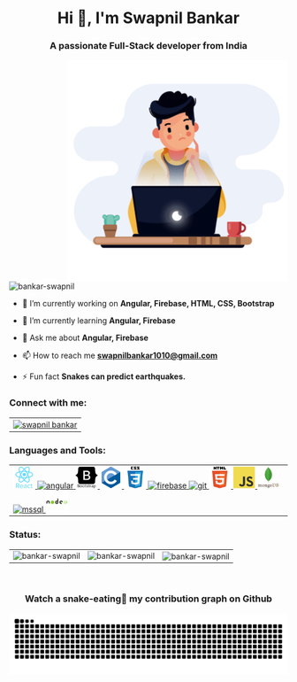 <h1 align="center">Hi 👋, I'm Swapnil Bankar</h1>
<h3 align="center">A passionate Full-Stack developer from India</h3>
<img align="right" alt="Coding" width="400" src="https://github.com/Bankar-Swapnil/Bankar-Swapnil/blob/main/swapnil.gif">
<p align="left"> <img src="https://komarev.com/ghpvc/?username=bankar-swapnil&label=Profile%20views&color=0e75b6&style=flat" alt="bankar-swapnil" /> </p>

- 🔭 I’m currently working on **Angular, Firebase, HTML, CSS, Bootstrap**

- 🌱 I’m currently learning **Angular, Firebase**

- 💬 Ask me about **Angular, Firebase**

- 📫 How to reach me **swapnilbankar1010@gmail.com**

- ⚡ Fun fact **Snakes can predict earthquakes.**

<h3 align="left">Connect with me:</h3>
<table>
  <tr>
    <td><a href="https://linkedin.com/in/swapnil bankar" target="blank"><img align="center" src="https://raw.githubusercontent.com/rahuldkjain/github-profile-readme-generator/master/src/images/icons/Social/linked-in-alt.svg" alt="swapnil bankar" height="30" width="40" /></a></td>
  </tr>
 </table>


<h3 align="left">Languages and Tools:</h3>
<table>
  <tr>
    <td><a href="https://angular.io" target="_blank" rel="noreferrer">  <img src="https://raw.githubusercontent.com/devicons/devicon/master/icons/react/react-original-wordmark.svg" alt="react" width="40" height="40"/> <img src="https://angular.io/assets/images/logos/angular/angular.svg" alt="angular" width="40" height="40"/> </a> <a href="https://getbootstrap.com" target="_blank" rel="noreferrer"> <img src="https://raw.githubusercontent.com/devicons/devicon/master/icons/bootstrap/bootstrap-plain-wordmark.svg" alt="bootstrap" width="40" height="40"/> </a> <a href="https://www.cprogramming.com/" target="_blank" rel="noreferrer"> <img src="https://raw.githubusercontent.com/devicons/devicon/master/icons/c/c-original.svg" alt="c" width="40" height="40"/> </a> <a href="https://www.w3schools.com/css/" target="_blank" rel="noreferrer"> <img src="https://raw.githubusercontent.com/devicons/devicon/master/icons/css3/css3-original-wordmark.svg" alt="css3" width="40" height="40"/> </a> <a href="https://firebase.google.com/" target="_blank" rel="noreferrer"> <img src="https://www.vectorlogo.zone/logos/firebase/firebase-icon.svg" alt="firebase" width="40" height="40"/> </a> <a href="https://git-scm.com/" target="_blank" rel="noreferrer"> <img src="https://www.vectorlogo.zone/logos/git-scm/git-scm-icon.svg" alt="git" width="40" height="40"/> </a> <a href="https://www.w3.org/html/" target="_blank" rel="noreferrer"> <img src="https://raw.githubusercontent.com/devicons/devicon/master/icons/html5/html5-original-wordmark.svg" alt="html5" width="40" height="40"/> </a> <a href="https://developer.mozilla.org/en-US/docs/Web/JavaScript" target="_blank" rel="noreferrer"> <img src="https://raw.githubusercontent.com/devicons/devicon/master/icons/javascript/javascript-original.svg" alt="javascript" width="40" height="40"/> </a> <a href="https://www.mongodb.com/" target="_blank" rel="noreferrer"> <img src="https://raw.githubusercontent.com/devicons/devicon/master/icons/mongodb/mongodb-original-wordmark.svg" alt="mongodb" width="40" height="40"/> </a> <a href="https://www.microsoft.com/en-us/sql-server" target="_blank" rel="noreferrer"> <img src="https://www.svgrepo.com/show/303229/microsoft-sql-server-logo.svg" alt="mssql" width="40" height="40"/> </a> <a href="https://nodejs.org" target="_blank" rel="noreferrer"> <img src="https://raw.githubusercontent.com/devicons/devicon/master/icons/nodejs/nodejs-original-wordmark.svg" alt="nodejs" width="40" height="40"/></a></td>
  </tr>
 </table>
 

<h3 align="left">Status:</h3>
<table>
  <tr>
    <td><img  width="100%" src="https://github-readme-stats.vercel.app/api?username=bankar-swapnil&show_icons=true&locale=en" alt="bankar-swapnil" /></td>
    <td><img   width="100%" src="https://github-readme-stats.vercel.app/api/top-langs?username=bankar-swapnil&show_icons=true&locale=en&layout=compact" alt="bankar-swapnil" /></td>
    <td><img align="center" src="https://github-readme-streak-stats.herokuapp.com/?user=bankar-swapnil&" alt="bankar-swapnil" /></td>
  </tr>
 </table>

<!-- <p><img align="center" src="https://github-readme-streak-stats.herokuapp.com/?user=bankar-swapnil&" alt="bankar-swapnil" /></p> -->
<p>&nbsp; &nbsp; &nbsp; &nbsp; &nbsp; &nbsp; &nbsp; &nbsp; &nbsp; &nbsp; &nbsp; &nbsp; &nbsp; &nbsp; &nbsp; &nbsp; &nbsp; &nbsp; &nbsp;
  <h3 align="center">Watch a snake-eating🐍 my contribution graph on Github</h3>
  <kbd> <img align="cenetr" alt="Coding" width="900" src="https://github.com/Bankar-Swapnil/Bankar-Swapnil/blob/main/github-contribution-grid-snake-dark.svg"></kbd> 
 </p>
